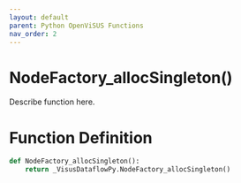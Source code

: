 ```yaml
---
layout: default
parent: Python OpenViSUS Functions
nav_order: 2
---
```


# NodeFactory_allocSingleton()

Describe function here.

# Function Definition

```python
def NodeFactory_allocSingleton():
    return _VisusDataflowPy.NodeFactory_allocSingleton()
```